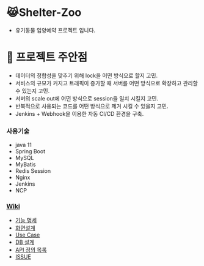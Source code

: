 # 😹Shelter-Zoo

- 유기동물 입양예약 프로젝트 입니다.

# 📌 프로젝트 주안점
- 데이터의 정합성을 맞추기 위해 lock을 어떤 방식으로 할지 고민.
- 서비스의 규모가 커지고 트래픽이 증가할 때 서버를 어떤 방식으로 확장하고 관리할 수 있는지 고민.
- 서버의 scale out에 어떤 방식으로 session을 일치 시킬지 고민.
- 반복적으로 사용되는 코드를 어떤 방식으로 제거 시킬 수 있을지 고민.
- Jenkins + Webhook을 이용한 자동 CI/CD 환경을 구축.
### 사용기술
- java 11
- Spring Boot
- MySQL
- MyBatis
- Redis Session
- Nginx
- Jenkins
- NCP

### [Wiki](https://github.com/f-lab-edu/Shelter-Zoo/wiki)

- [기능 명세](https://github.com/f-lab-edu/Shelter-Zoo/wiki/%EA%B8%B0%EB%8A%A5-%EB%AA%85%EC%84%B8)
- [화면설계](https://github.com/f-lab-edu/Shelter-Zoo/wiki/%ED%99%94%EB%A9%B4-%EC%84%A4%EA%B3%84)
- [Use Case](https://github.com/f-lab-edu/Shelter-Zoo/wiki/Use-Case)
- [DB 설계](https://github.com/f-lab-edu/Shelter-Zoo/wiki/DB-%EC%84%A4%EA%B3%84)
- [API 정의 목록](https://github.com/f-lab-edu/Shelter-Zoo/wiki/API-%EC%A0%95%EC%9D%98-%EB%AA%A9%EB%A1%9D)
- [ISSUE](https://github.com/f-lab-edu/Shelter-Zoo/wiki/ISSUE)
